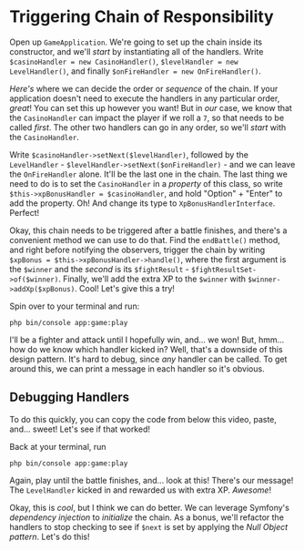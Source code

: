 # Triggering Chain of Responsibility

Open up `GameApplication`. We're going to set up the chain inside its
constructor, and we'll *start* by instantiating all of the handlers.
Write `$casinoHandler = new CasinoHandler()`, `$levelHandler = new LevelHandler()`,
and finally `$onFireHandler = new OnFireHandler()`.

*Here's* where we can decide the order or *sequence* of the chain. If your
application doesn't need to execute the handlers in any particular order,
*great*! You can set this up however you want! But in *our* case, we know that
the `CasinoHandler` can impact the player if we roll a `7`,
so that needs to be called *first*. The other two handlers can go in any order,
so we'll *start* with the `CasinoHandler`.

Write `$casinoHandler->setNext($levelHandler)`, followed by
the `LevelHandler` - `$levelHandler->setNext($onFireHandler)` - and we can leave
the `OnFireHandler` alone. It'll be the last one in the chain. The last thing we
need to do is to set the `CasinoHandler` in a *property* of this class, so
write `$this->xpBonusHandler = $casinoHandler`, and hold "Option" + "Enter" to
add the property. Oh! And change its type to `XpBonusHandlerInterface`. Perfect!

Okay, this chain needs to be triggered after a battle finishes, and there's a
convenient method we can use to do that. Find the `endBattle()` method, and
right before notifying the observers, trigger the chain by
writing `$xpBonus = $this->xpBonusHandler->handle()`, where the first argument
is the `$winner` and the *second* is
its `$fightResult` - `$fightResultSet->of($winner)`. Finally, we'll add the
extra XP to the `$winner` with `$winner->addXp($xpBonus)`. Cool! Let's give this
a try!

Spin over to your terminal and run:

```terminal
php bin/console app:game:play
```

I'll be a fighter and attack until I hopefully win, and... we won! But, hmm...
how do we know which handler kicked in? Well, that's a downside of this design
pattern. It's hard to debug, since *any* handler can be called. To get around
this, we can print a message in each handler so it's obvious.

## Debugging Handlers

To do this quickly, you can copy the code from below this video, paste, and...
sweet! Let's see if that worked!

Back at your terminal, run

```terminal
php bin/console app:game:play
```

Again, play until the battle finishes, and... look at this! There's our message!
The `LevelHandler` kicked in and rewarded us with extra XP. *Awesome*!

Okay, this is *cool*, but I think we can do better. We can leverage Symfony's
*dependency injection* to *initialize* the chain. As a bonus, we'll refactor the
handlers to stop checking to see if `$next` is set by applying the 
*Null Object pattern*. Let's do this!
